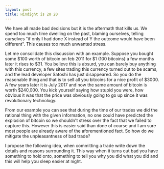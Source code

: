 ```yaml
---
layout: post
title: Hindight is 20 20
---
```


We have all made bad decisions but it is the aftermath that kills us. We spend too much time dwelling on the past, blaming ourselves, telling ourselves "if only I had done X instead of Y the outcome would have been different". This causes too much unwanted stress.

Let me consolidate this discussion with an example. Suppose you bought some $100 worth of bitcoin on feb 2011 for $1 (100 bitcoins) a few months later it rises to $31. You believe this is absurd, you can barely buy anything with this currency, a few sites trading this currency turned out to be scams, and the lead developer Satoshi has just disappeared. So you do the reasonable thing and that is to sell all you bitcoins for a nice profit of $3000. A few years later it is July 2017 and now the same amount of bitcoin is worth $240,000. You kick yourself saying how stupid you were, how obvious it was that the price was obviously going to go up since it was revolutionary technology. 

From our example you can see that during the time of our trades we did the rational thing with the given information, no one could have predicted the explosion of bitcoin so we shouldn't stress over the fact that we failed to capture this. However this is easier said than done of course and I am sure most people are already aware of the aforementioned fact. So how do we mitigate the unpleasantness of bad trade?

I propose the following idea, when committing a trade write down the details and reasons surrounding it. This way when it turns out bad you have something to hold onto, something to tell you why you did what you did and this will help you sleep easier at night.
